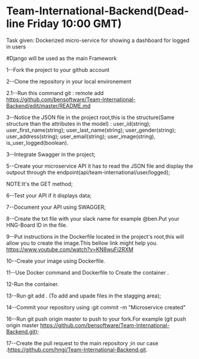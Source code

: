 # Team-International-Backend(Dead-line Friday 10:00 GMT)

Task given: Dockerized micro-service for showing a dashboard for logged in users

#Django will be used  as the main Framework


1--Fork the project to your github account
    
   
2--Clone the repository in your local environement

 2.1--Run this command git : remote add https://github.com/bensoftware/Team-International-Backend/edit/master/README.md
  
3--Notice  the JSON file in the project root,this is the structure(Same structure than the attributes in the model) :
user_id(string);
user_first_name(string);
user_last_name(string);
user_gender(string);
user_address(string);
user_email(string);
user_image(string),
is_user_logged(boolean).


3--Integrate Swagger in the project;

5--Create your microservice API it has to read the JSON file and display
the outpout through the endpoint(api/team-international/user/logged);

NOTE:It's the GET method;

6--Test your API if it displays data;

7--Document your API using SWAGGER;

8--Create the txt file with your slack name for example @ben.Put your HNG-Board ID in the file.

9--Put instructions in the Dockerfile  located in the project's root,this  will allow you to create the image.This bellow link might help  you.
https://www.youtube.com/watch?v=KN8wuFi2RXM

10--Create your image using Dockerfile.

11--Use Docker command and Dockerfile to Create the container .

12-Run the container.

13--Run git add . (To add and upade files in the stagging area);

14--Commit your repository using :git commit -m "Microservice created"

16--Run git push origin master to push to your fork.For example (git push origin master  https://github.com/bensoftware/Team-International-Backend.git);

17--Create the pull request to the main repository ;in our case :https://github.com/hngi/Team-International-Backend.git.
